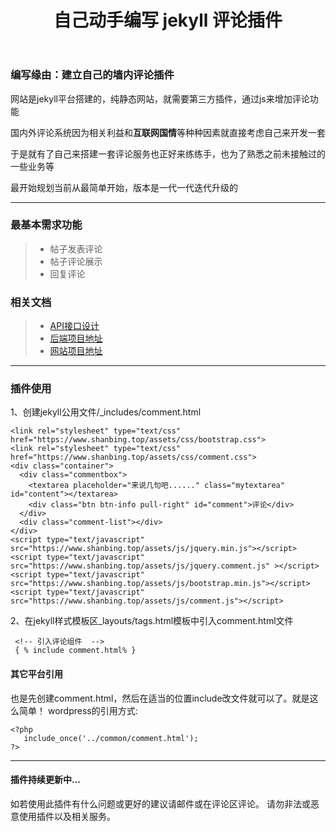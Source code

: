 ﻿---
layout: post
title: 自己动手编写 jekyll 评论插件
tags: [jekyll插件]
---

### 编写缘由：建立自己的墙内评论插件
网站是jekyll平台搭建的，纯静态网站，就需要第三方插件，通过js来增加评论功能

国内外评论系统因为相关利益和**互联网国情**等种种因素就直接考虑自己来开发一套

于是就有了自己来搭建一套评论服务也正好来练练手，也为了熟悉之前未接触过的一些业务等

最开始规划当前从最简单开始，版本是一代一代迭代升级的

---
### 最基本需求功能
> * 帖子发表评论
> * 帖子评论展示
> * 回复评论
### 相关文档
 >*   [API接口设计][1]
 >*   [后端项目地址][2]
 >*   [网站项目地址][3]
    
---
### 插件使用
1、创建jekyll公用文件/_includes/comment.html
```
<link rel="stylesheet" type="text/css" href="https://www.shanbing.top/assets/css/bootstrap.css">
<link rel="stylesheet" type="text/css" href="https://www.shanbing.top/assets/css/comment.css">
<div class="container">
  <div class="commentbox">
    <textarea placeholder="来说几句吧......" class="mytextarea" id="content"></textarea>
    <div class="btn btn-info pull-right" id="comment">评论</div>
  </div>
  <div class="comment-list"></div>
</div>
<script type="text/javascript" src="https://www.shanbing.top/assets/js/jquery.min.js"></script>
<script type="text/javascript" src="https://www.shanbing.top/assets/js/jquery.comment.js" ></script>
<script type="text/javascript" src="https://www.shanbing.top/assets/js/bootstrap.min.js"></script>
<script type="text/javascript" src="https://www.shanbing.top/assets/js/comment.js"></script>
```
2、在jekyll样式模板区_layouts/tags.html模板中引入comment.html文件
```
 <!-- 引入评论组件  -->
 { % include comment.html% }
```
#### 其它平台引用
也是先创建comment.html，然后在适当的位置include改文件就可以了。就是这么简单！
wordpress的引用方式:
 ```
 <?php
    include_once('../common/comment.html');
 ?>
```
---

#### 插件持续更新中...
如若使用此插件有什么问题或更好的建议请邮件或在评论区评论。
请勿非法或恶意使用插件以及相关服务。

  [1]: https://www.zybuluo.com/shanbing/note/1219367
  [2]: https://github.com/shanbing2015/comment-service.git
  [3]: https://github.com/shanbing2015/shanbing.top.git
